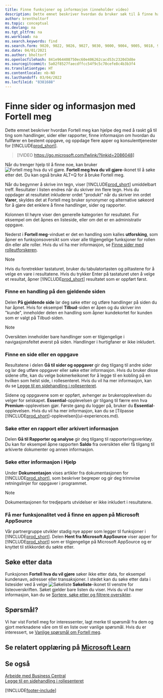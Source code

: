 ```yaml
---
title: Finne funksjoner og informasjon (inneholder video)
description: Dette emnet beskriver hvordan du bruker søk til å finne handlinger, sider, rapporter, dokumentasjon og data, i tillegg til andre programmer og konsulenttjenester.
author: brentholtorf
ms.topic: conceptual
ms.devlang: na
ms.tgt_pltfrm: na
ms.workload: na
ms.search.keywords: find
ms.search.form: 9020, 9022, 9026, 9027, 9030, 9000, 9004, 9005, 9018, 9006, 9007, 9010, 9016, 9017
ms.date: 04/01/2021
ms.author: bholtorf
ms.openlocfilehash: 841e964408750ec60e406262cacd53c2320d3d8e
ms.sourcegitcommit: 5a02f8527faecdffcc54f9c5c70cefe8c4b3b3f4
ms.translationtype: HT
ms.contentlocale: nb-NO
ms.lasthandoff: 03/04/2022
ms.locfileid: "8381688"
---
```

# <a name="finding-pages-and-information-with-tell-me"></a>Finne sider og informasjon med Fortell meg  
Dette emnet beskriver hvordan Fortell meg kan hjelpe deg med å raskt gå til ting som handlinger, sider eller rapporter, finne informasjon om hvordan du fullfører en bestemt oppgave, og oppdage flere apper og konsulenttjenester for [!INCLUDE[prod_short](includes/prod_short.md)].  


> [!VIDEO https://go.microsoft.com/fwlink/?linkid=2086048]

Når du trenger hjelp til å finne noe, kan bruker ![Fortell meg hva du vil gjøre.](media/ui-search/search.png "Søk etter side eller rapport") **Fortell meg hva du vil gjøre**-ikonet til å søke etter det. Du kan også bruke ALT+Q for å bruke Fortell meg.

Når du begynner å skrive inn tegn, viser [!INCLUDE[prod_short](includes/prod_short.md)] umiddelbart treff. Resultater i listen endres når du skriver inn flere tegn. Hvis du oppdager at resultatet inkluderer ordet "produkt" når du skriver inn ordet **Varer**, skyldes det at Fortell meg bruker synonymer og alternative søkeord for å gjøre det enklere å finne handlinger, sider og rapporter.

Kolonnen til høyre viser den generelle kategorien for resultatet. For eksempel om det åpnes en listeside, eller om det er en administrativ oppgave.  

Nederst i **Fortell meg**-vinduet er det en handling som kalles **utforsking**, som åpner en funksjonsoversikt som viser alle tilgjengelige funksjoner for rollen din eller alle roller. Hvis du vil ha mer informasjon, se [Finne sider med rolleutforskeren](ui-role-explorer.md).

> [!NOTE]  
>   Hvis du foretrekker tastaturet, bruker du tabulatortasten og piltastene for å velge en vare i resultatene. Hvis du trykker Enter på tastaturet uten å velge et resultat, åpner [!INCLUDE[prod_short](includes/prod_short.md)] resultatet som er oppført først.

### <a name="finding-an-action-on-the-current-page"></a>Finne en handling på den gjeldende siden
Delen **På gjeldende side** lar deg søke etter og utføre handlinger på siden du har åpnet. Hvis for eksempel **Tilbud**-siden er åpen og du skriver inn "kunde", inneholder delen en handling som åpner kundekortet for kunden som er valgt på Tilbud-siden.

> [!NOTE]  
>   Oversikten inneholder bare handlinger som er tilgjengelige i navigasjonsfeltet øverst på siden. Handlinger i hurtigfaner er ikke inkludert.  

### <a name="finding-a-page-or-a-task"></a>Finne en side eller en oppgave
Resultatene i delen **Gå til sider og oppgaver** gir deg tilgang til andre sider og lar deg utføre oppgaver eller søke etter informasjon. Hvis du bruker disse sidene ofte, kan du velge bokmerkeikonet for å legge til en kobling på en hvilken som helst side, i rollesenteret. Hvis du vil ha mer informasjon, kan du se [Legge til en sidehandling i rollesenteret](ui-bookmarks.md).

Sidene og oppgavene som er oppført, avhenger av brukeropplevelsen du velger for selskapet. **Essential**-opplevelsen gir tilgang til færre enn hva **Premium**-opplevelsen gjør. Første gang du logger på, bruker du **Essential**-opplevelsen. Hvis du vil ha mer informasjon, kan du se [Tilpasse [!INCLUDE[prod_short](includes/prod_short.md)]-opplevelsen](ui-experiences.md).

### <a name="finding-a-report-or-archived-information"></a>Søke etter en rapport eller arkivert informasjon
Delen **Gå til Rapporter og analyse** gir deg tilgang til rapporteringsverktøy. Du kan for eksempel åpne rapporten **Saldo** fra oversikten eller få tilgang til arkiverte dokumenter og annen informasjon.  

### <a name="finding-information-in-the-help"></a>Søke etter informasjon i Hjelp
Under **Dokumentasjon** vises artikler fra dokumentasjonen for [!INCLUDE[prod_short](includes/prod_short.md)], som beskriver begreper og gir deg trinnvise retningslinjer for oppgaver i programmet.    

> [!NOTE]  
> Dokumentasjonen for tredjeparts utvidelser er ikke inkludert i resultatene.

### <a name="getting-more-functionality-by-finding-an-app-on-microsoft-appsource"></a>Få mer funksjonalitet ved å finne en appen på Microsoft AppSource
Vår partnergruppe utvikler stadig nye apper som legger til funksjoner i [!INCLUDE[prod_short](includes/prod_short.md)]. Delen **Hent fra Microsoft AppSource** viser apper for [!INCLUDE[prod_short](includes/prod_short.md)] som er tilgjengelige på Microsoft AppSource og er knyttet til stikkordet du søkte etter.

## <a name="searching-for-data"></a>Søke etter data
Funksjonen **Fortell hva du vil gjøre** søker ikke etter data, for eksempel kundenavn, adresser eller transaksjoner. I stedet kan du søke etter data i listesider ved å velge ![Søkeliste](media/ui-search/search-list.png "Søkeliste-ikon") **Søkeliste**-ikonet til venstre for listeoverskriften. Søket gjelder bare listen du viser. Hvis du vil ha mer informasjon, kan du se [Sortere, søke etter og filtrere oversikter](ui-enter-criteria-filters.md).

## <a name="questions"></a>Spørsmål?
Vi har vist Fortell meg for interessenter, lagt merke til spørsmål fra dem og gjort merknadene våre om til en liste over vanlige spørsmål. Hvis du er interessert, se [Vanlige spørsmål om Fortell meg](ui-search-faq.md).

## <a name="see-related-training-at-microsoft-learn"></a>Se relatert opplæring på [Microsoft Learn](/learn/modules/user-interface-dynamics-365-business-central/index)

## <a name="see-also"></a>Se også
[Arbeide med Business Central](ui-work-product.md)  
[Legge til en sidehandling i rollesenteret](ui-bookmarks.md)


[!INCLUDE[footer-include](includes/footer-banner.md)]